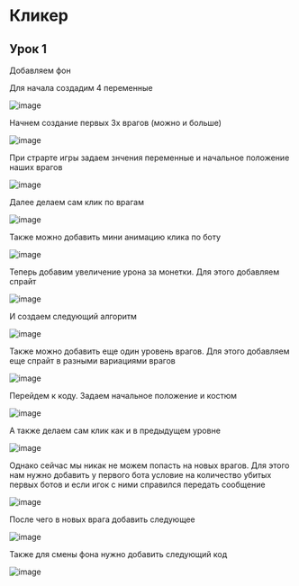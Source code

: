 # Кликер

## Урок 1

Добавляем фон



Для начала создадим 4 переменные

![image](https://github.com/user-attachments/assets/1ed389a3-d8e9-47a7-b5ea-b5ded383c8d5)

Начнем создание первых 3х врагов (можно и больше)

![image](https://github.com/user-attachments/assets/5cf6f238-a65d-4851-b409-16fd937b4f99)

При страрте игры задаем знчения переменные и начальное положение наших врагов

![image](https://github.com/user-attachments/assets/3a93dfae-3a7d-4f0b-83f1-5297e53bc83d)

Далее делаем сам клик по врагам

![image](https://github.com/user-attachments/assets/01a7822f-0cef-4822-af5b-0b6c2f62c718)

Также можно добавить мини анимацию клика по боту

![image](https://github.com/user-attachments/assets/c1eb7cf0-ff23-47ec-8d1a-a9aca6419490)

Теперь добавим увеличение урона за монетки. Для этого добавляем спрайт

![image](https://github.com/user-attachments/assets/104eba26-6163-4afe-a8a2-b9597e3f39c1)

И создаем следующий алгоритм

![image](https://github.com/user-attachments/assets/fab2440f-f22d-40dd-ae0a-da3db5accb03)

Также можно добавить еще один уровень врагов. Для этого добавляем еще спрайт в разными вариациями врагов

![image](https://github.com/user-attachments/assets/f8cb7ac2-4849-4266-a98a-e90a003893fa)

Перейдем к коду. Задаем начальное положение и костюм

![image](https://github.com/user-attachments/assets/594b20fd-2838-4657-80eb-f9803e7eeba6)

А также делаем сам клик как и в предыдущем уровне

![image](https://github.com/user-attachments/assets/5a948d12-8974-444e-93fc-35ce9006724a)

Однако сейчас мы никак не можем попасть на новых врагов. Для этого нам нужно добавить у первого бота условие на количество убитых первых ботов и если игок с ними справился передать сообщение

![image](https://github.com/user-attachments/assets/647279e3-8410-48a4-8f3a-6d2441dfcda5)

После чего в новых врага добавить следующее

![image](https://github.com/user-attachments/assets/3ce96500-f46d-4161-a51e-a37611fbc02a)

Также для смены фона нужно добавить следующий код

![image](https://github.com/user-attachments/assets/44ea0f0f-e811-4260-bd87-06bb43325d50)
